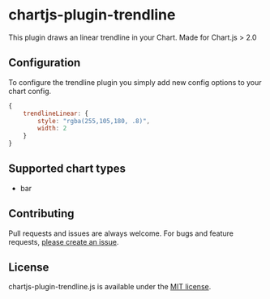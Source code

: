 # chartjs-plugin-trendline

This plugin draws an linear trendline in your Chart. Made for Chart.js > 2.0

## Configuration

To configure the trendline plugin you simply add new config options to your chart config.

```javascript
{
	trendlineLinear: {
		style: "rgba(255,105,180, .8)",
		width: 2
	}
}
```


## Supported chart types

* bar

## Contributing

Pull requests and issues are always welcome.
For bugs and feature requests, [please create an issue](https://github.com/Makanz/chartjs-plugin-trendline/issues).

## License

chartjs-plugin-trendline.js is available under the [MIT license](http://opensource.org/licenses/MIT).
